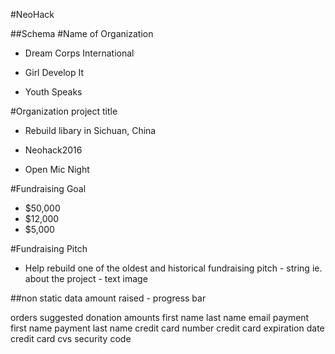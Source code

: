 #NeoHack


##Schema
#Name of Organization 

- Dream Corps International

- Girl Develop It

- Youth Speaks

#Organization project title   

- Rebuild libary in Sichuan, China

- Neohack2016

- Open Mic Night

#Fundraising Goal
- $50,000
- $12,000
- $5,000

#Fundraising Pitch
- Help rebuild one of the oldest and historical 
fundraising pitch - string ie. 
about the project - text
image

##non static data
amount raised - progress bar

orders
suggested donation amounts
first name
last name
email
payment first name
payment last name
credit card number
credit card expiration date
credit card cvs security code
